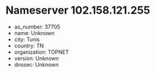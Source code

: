 # Nameserver 102.158.121.255

* as_number: 37705
* name: Unknown
* city: Tunis
* country: TN
* organization: TOPNET
* version: Unknown
* dnssec: Unknown
